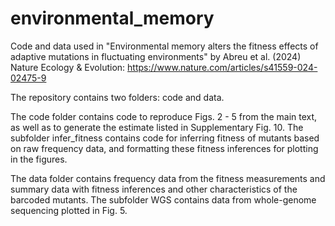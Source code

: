 # environmental_memory
Code and data used in "Environmental memory alters the fitness effects of adaptive mutations in fluctuating environments" by Abreu et al. (2024) Nature Ecology &amp; Evolution: https://www.nature.com/articles/s41559-024-02475-9

The repository contains two folders: code and data.

The code folder contains code to reproduce Figs. 2 - 5 from the main text, as well as to generate the estimate listed in Supplementary Fig. 10. The subfolder infer_fitness contains code for inferring fitness of mutants based on raw frequency data, and formatting these fitness inferences for plotting in the figures.

The data folder contains frequency data from the fitness measurements and summary data with fitness inferences and other characteristics of the barcoded mutants. The subfolder WGS contains data from whole-genome sequencing plotted in Fig. 5.
